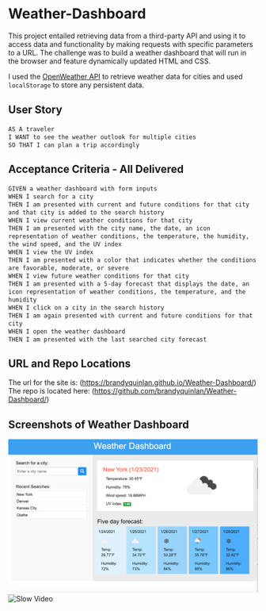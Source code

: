 # Weather-Dashboard

This project entailed retrieving data from a third-party API and using it to access data and functionality by making requests with specific parameters to a URL. The challenge was to build a weather dashboard that will run in the browser and feature dynamically updated HTML and CSS.

I used the [OpenWeather API](https://openweathermap.org/api) to retrieve weather data for cities and used `localStorage` to store any persistent data.

## User Story

```
AS A traveler
I WANT to see the weather outlook for multiple cities
SO THAT I can plan a trip accordingly
```

## Acceptance Criteria - All Delivered

```
GIVEN a weather dashboard with form inputs
WHEN I search for a city
THEN I am presented with current and future conditions for that city and that city is added to the search history
WHEN I view current weather conditions for that city
THEN I am presented with the city name, the date, an icon representation of weather conditions, the temperature, the humidity, the wind speed, and the UV index
WHEN I view the UV index
THEN I am presented with a color that indicates whether the conditions are favorable, moderate, or severe
WHEN I view future weather conditions for that city
THEN I am presented with a 5-day forecast that displays the date, an icon representation of weather conditions, the temperature, and the humidity
WHEN I click on a city in the search history
THEN I am again presented with current and future conditions for that city
WHEN I open the weather dashboard
THEN I am presented with the last searched city forecast
```
## URL and Repo Locations
The url for the site is: (https://brandyquinlan.github.io/Weather-Dashboard/)<br>
The repo is located here: (https://github.com/brandyquinlan/Weather-Dashboard/)

## Screenshots of Weather Dashboard
![Screenshot](/assets/mov_img/HW06.png)
![Slow Video](/assets/mov_img/HW06.gif)

